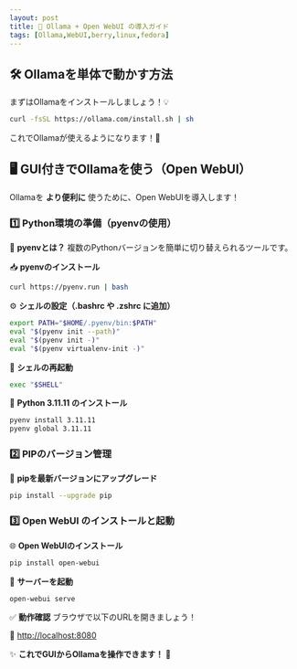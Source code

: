 ```yaml
---
layout: post
title: 🚀 Ollama + Open WebUI の導入ガイド  
tags: [Ollama,WebUI,berry,linux,fedora]
---
```


## 🛠 Ollamaを単体で動かす方法

まずはOllamaをインストールしましょう！💡

```sh
curl -fsSL https://ollama.com/install.sh | sh
```

これでOllamaが使えるようになります！🎉

## 🖥️ GUI付きでOllamaを使う（Open WebUI）

Ollamaを **より便利に** 使うために、Open WebUIを導入します！

### 1️⃣ Python環境の準備（pyenvの使用）

🔹 **pyenvとは？**
複数のPythonバージョンを簡単に切り替えられるツールです。

📥 **pyenvのインストール**

```sh
curl https://pyenv.run | bash
```

⚙️ **シェルの設定（.bashrc や .zshrc に追加）**

```sh
export PATH="$HOME/.pyenv/bin:$PATH"
eval "$(pyenv init --path)"
eval "$(pyenv init -)"
eval "$(pyenv virtualenv-init -)"
```

🔄 **シェルの再起動**

```sh
exec "$SHELL"
```

🐍 **Python 3.11.11 のインストール**

```sh
pyenv install 3.11.11
pyenv global 3.11.11
```

### 2️⃣ PIPのバージョン管理

🔄 **pipを最新バージョンにアップグレード**

```sh
pip install --upgrade pip
```

### 3️⃣ Open WebUI のインストールと起動

🌐 **Open WebUIのインストール**

```sh
pip install open-webui
```

🚀 **サーバーを起動**

```sh
open-webui serve
```

✅ **動作確認**
ブラウザで以下のURLを開きましょう！

🔗 [http://localhost:8080](http://localhost:8080)

✨ **これでGUIからOllamaを操作できます！** 🎉
